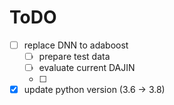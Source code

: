 # ToDO

+ [ ] replace DNN to adaboost
  + [ ] prepare test data
  + [ ] evaluate current DAJIN
  + [ ] 
+ [x] update python version (3.6 -> 3.8)